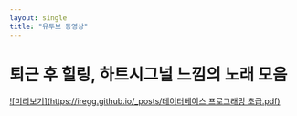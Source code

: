 ```yaml
---
layout: single
title: "유투브 동영상"
---
```


# 퇴근 후 힐링, 하트시그널 느낌의 노래 모음

[![미리보기](https://iregg.github.io/_posts/데이터베이스 프로그래밍 초급.pdf)](https://www.youtube.com/watch?v=2ZR7aALUxFw)
